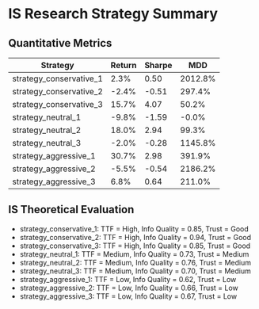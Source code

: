 # IS Research Strategy Summary

## Quantitative Metrics
| Strategy | Return | Sharpe | MDD |
|----------|--------|--------|-----|
| strategy_conservative_1 | 2.3% | 0.50 | 2012.8% |
| strategy_conservative_2 | -2.4% | -0.51 | 297.4% |
| strategy_conservative_3 | 15.7% | 4.07 | 50.2% |
| strategy_neutral_1 | -9.8% | -1.59 | -0.0% |
| strategy_neutral_2 | 18.0% | 2.94 | 99.3% |
| strategy_neutral_3 | -2.0% | -0.28 | 1145.8% |
| strategy_aggressive_1 | 30.7% | 2.98 | 391.9% |
| strategy_aggressive_2 | -5.5% | -0.54 | 2186.2% |
| strategy_aggressive_3 | 6.8% | 0.64 | 211.0% |

## IS Theoretical Evaluation
- strategy_conservative_1: TTF = High, Info Quality = 0.85, Trust = Good
- strategy_conservative_2: TTF = High, Info Quality = 0.94, Trust = Good
- strategy_conservative_3: TTF = High, Info Quality = 0.85, Trust = Good
- strategy_neutral_1: TTF = Medium, Info Quality = 0.73, Trust = Medium
- strategy_neutral_2: TTF = Medium, Info Quality = 0.76, Trust = Medium
- strategy_neutral_3: TTF = Medium, Info Quality = 0.70, Trust = Medium
- strategy_aggressive_1: TTF = Low, Info Quality = 0.62, Trust = Low
- strategy_aggressive_2: TTF = Low, Info Quality = 0.66, Trust = Low
- strategy_aggressive_3: TTF = Low, Info Quality = 0.67, Trust = Low
